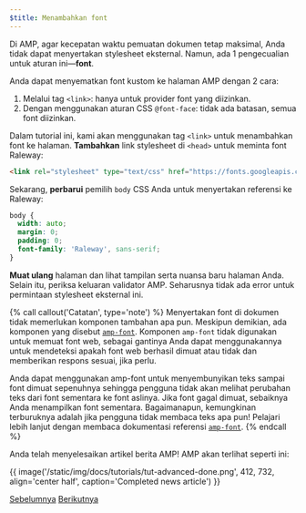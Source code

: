 ```yaml
---
$title: Menambahkan font
---
```


Di AMP, agar kecepatan waktu pemuatan dokumen tetap maksimal, Anda tidak dapat menyertakan stylesheet eksternal. Namun, ada 1 pengecualian untuk aturan ini&mdash;**font**.  

Anda dapat menyematkan font kustom ke halaman AMP dengan 2 cara:

1. Melalui tag `<link>`: hanya untuk provider font yang diizinkan.
2. Dengan menggunakan aturan CSS `@font-face`: tidak ada batasan, semua font diizinkan.

Dalam tutorial ini, kami akan menggunakan tag `<link>` untuk menambahkan font ke halaman. **Tambahkan** link stylesheet di `<head>` untuk meminta font Raleway:

```html
<link rel="stylesheet" type="text/css" href="https://fonts.googleapis.com/css?family=Raleway">
```

Sekarang, **perbarui** pemilih `body` CSS Anda untuk menyertakan referensi ke Raleway:

```css
body {
  width: auto;
  margin: 0;
  padding: 0;
  font-family: 'Raleway', sans-serif;
}
```

**Muat ulang** halaman dan lihat tampilan serta nuansa baru halaman Anda. Selain itu, periksa keluaran validator AMP.  Seharusnya tidak ada error untuk permintaan stylesheet eksternal ini.

{% call callout('Catatan', type='note') %}
Menyertakan font di dokumen tidak memerlukan komponen tambahan apa pun. Meskipun demikian, ada komponen yang disebut [`amp-font`](/id/docs/reference/components/amp-font.html). Komponen `amp-font` tidak digunakan untuk memuat font web, sebagai gantinya Anda dapat menggunakannya untuk mendeteksi apakah font web berhasil dimuat atau tidak dan memberikan respons sesuai, jika perlu.

Anda dapat menggunakan amp-font untuk menyembunyikan teks sampai font dimuat sepenuhnya sehingga pengguna tidak akan melihat perubahan teks dari font sementara ke font aslinya. Jika font gagal dimuat, sebaiknya Anda menampilkan font sementara. Bagaimanapun, kemungkinan terburuknya adalah jika pengguna tidak membaca teks apa pun! Pelajari lebih lanjut dengan membaca dokumentasi referensi [`amp-font`](/id/docs/reference/components/amp-font.html).
{% endcall %}

Anda telah menyelesaikan artikel berita AMP! AMP akan terlihat seperti ini:

{{ image('/static/img/docs/tutorials/tut-advanced-done.png', 412, 732, align='center half', caption='Completed news article') }}


<div class="prev-next-buttons">
  <a class="button prev-button" href="/id/docs/fundamentals/add_advanced/navigating.html"><span class="arrow-prev">Sebelumnya</span></a>
  <a class="button next-button" href="/id/docs/fundamentals/add_advanced/congratulations.html"><span class="arrow-next">Berikutnya</span></a>
</div>
